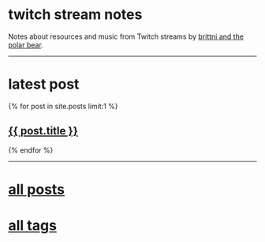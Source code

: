 # twitch stream notes

Notes about resources and music from Twitch streams by <a href="https://www.twitch.tv/brittniandthepolarbear" target="_blank" rel="noopener noreferrer">brittni and the polar bear</a>.

----

# latest post

{% for post in site.posts limit:1 %}
  <h2><a href=".{{ post.url }}">{{ post.title }}</a></h2>
{% endfor %}

----

# [all posts](./all-posts.md)

# [all tags](./all-tags.md)

